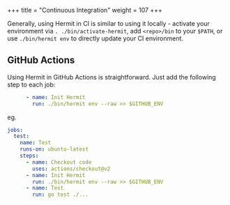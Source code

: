 +++
title = "Continuous Integration"
weight = 107
+++

Generally, using Hermit in CI is similar to using it locally - activate
your environment via `. ./bin/activate-hermit`, add `<repo>/bin` to your
`$PATH`, or use `./bin/hermit env` to directly update your CI environment.

## GitHub Actions

Using Hermit in GitHub Actions is straightforward. Just add the following step to each job:

```yaml
      - name: Init Hermit
        run: ./bin/hermit env --raw >> $GITHUB_ENV
```

eg.

```yaml
jobs:
  test:
    name: Test
    runs-on: ubuntu-latest
    steps:
      - name: Checkout code
        uses: actions/checkout@v2
      - name: Init Hermit
        run: ./bin/hermit env --raw >> $GITHUB_ENV
      - name: Test
        run: go test ./...
```
